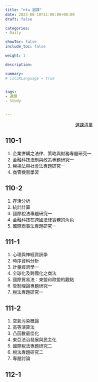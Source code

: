 ```yaml
---
title: "ntu 選課"
date: 2023-08-18T11:00:00+08:00
draft: false

categories:
- Daily

showToc: false
include_toc: false

weight: 1

description: 

summary: 
# isCJKLanguage = true


tags:
- 選課
- Study


---
```



<center>
<a class="fancy-button" href="https://obtainable-throat-dda.notion.site/a45076c0877548419a596c4b08382da3?v=37894383c4054f68b1e331768e46d8ac&pvs=4">選課清單</a>
</center>

## 110-1

1. 企業併購之法律、策略與財務專題研究一
1. 金融科技法制與政策專題研究一
1. 稅捐法與社會法專題研究一
1. 商管機器學習




## 110-2

1. 存活分析
1. 統計計算
1. 國際稅法專題研究一
1. 金融科技在跨國法律實務的角色
1. 國際商事法專題研究一

## 111-1

1. 心理與神經資訊學
1. 時序資料分析
1. 計量經濟學一
1. 全球化及跨國化之商法
1. 國際貿易法：東盟和歐盟的觀點
1. 管制理論專題研究一
1. 稅法專題研究一

## 111-2

1. 空氣污染概論
1. 高等演算法
1. 凸函數最佳化
1. 東亞法治發展與民主化
1. 國際稅法專題研究二
1. 稅法專題研究二
1. 專題討論

## 112-1

